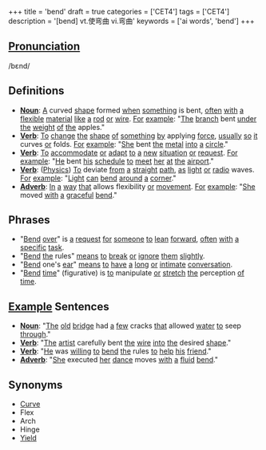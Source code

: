 +++
title = 'bend'
draft = true
categories = ['CET4']
tags = ['CET4']
description = '[bend] vt.使弯曲 vi.弯曲'
keywords = ['ai words', 'bend']
+++

## [Pronunciation](/en/post/pronunciation/)
/bɛnd/

## Definitions
- **[Noun](/en/post/noun/)**: [A](/en/post/a/) curved [shape](/en/post/shape/) formed [when](/en/post/when/) [something](/en/post/something/) is bent, [often](/en/post/often/) [with](/en/post/with/) [a](/en/post/a/) [flexible](/en/post/flexible/) [material](/en/post/material/) [like](/en/post/like/) [a](/en/post/a/) [rod](/en/post/rod/) [or](/en/post/or/) [wire](/en/post/wire/). [For](/en/post/for/) [example](/en/post/example/): "[The](/en/post/the/) [branch](/en/post/branch/) bent [under](/en/post/under/) [the](/en/post/the/) [weight](/en/post/weight/) [of](/en/post/of/) [the](/en/post/the/) apples."
- **[Verb](/en/post/verb/)**: [To](/en/post/to/) [change](/en/post/change/) [the](/en/post/the/) [shape](/en/post/shape/) [of](/en/post/of/) [something](/en/post/something/) [by](/en/post/by/) applying [force](/en/post/force/), [usually](/en/post/usually/) [so](/en/post/so/) [it](/en/post/it/) curves [or](/en/post/or/) folds. [For](/en/post/for/) [example](/en/post/example/): "[She](/en/post/she/) bent [the](/en/post/the/) [metal](/en/post/metal/) [into](/en/post/into/) [a](/en/post/a/) [circle](/en/post/circle/)."
- **[Verb](/en/post/verb/)**: [To](/en/post/to/) [accommodate](/en/post/accommodate/) [or](/en/post/or/) [adapt](/en/post/adapt/) [to](/en/post/to/) [a](/en/post/a/) [new](/en/post/new/) [situation](/en/post/situation/) [or](/en/post/or/) [request](/en/post/request/). [For](/en/post/for/) [example](/en/post/example/): "[He](/en/post/he/) bent [his](/en/post/his/) [schedule](/en/post/schedule/) [to](/en/post/to/) [meet](/en/post/meet/) [her](/en/post/her/) [at](/en/post/at/) [the](/en/post/the/) [airport](/en/post/airport/)."
- **[Verb](/en/post/verb/)**: ([Physics](/en/post/physics/)) [To](/en/post/to/) deviate [from](/en/post/from/) [a](/en/post/a/) [straight](/en/post/straight/) [path](/en/post/path/), [as](/en/post/as/) [light](/en/post/light/) [or](/en/post/or/) [radio](/en/post/radio/) waves. [For](/en/post/for/) [example](/en/post/example/): "[Light](/en/post/light/) [can](/en/post/can/) [bend](/en/post/bend/) [around](/en/post/around/) [a](/en/post/a/) [corner](/en/post/corner/)."
- **[Adverb](/en/post/adverb/)**: [In](/en/post/in/) [a](/en/post/a/) [way](/en/post/way/) [that](/en/post/that/) allows flexibility [or](/en/post/or/) [movement](/en/post/movement/). [For](/en/post/for/) [example](/en/post/example/): "[She](/en/post/she/) moved [with](/en/post/with/) [a](/en/post/a/) [graceful](/en/post/graceful/) [bend](/en/post/bend/)."

## Phrases
- "[Bend](/en/post/bend/) [over](/en/post/over/)" is [a](/en/post/a/) [request](/en/post/request/) [for](/en/post/for/) [someone](/en/post/someone/) [to](/en/post/to/) [lean](/en/post/lean/) [forward](/en/post/forward/), [often](/en/post/often/) [with](/en/post/with/) [a](/en/post/a/) [specific](/en/post/specific/) [task](/en/post/task/).
- "[Bend](/en/post/bend/) [the](/en/post/the/) rules" [means](/en/post/means/) [to](/en/post/to/) [break](/en/post/break/) [or](/en/post/or/) [ignore](/en/post/ignore/) [them](/en/post/them/) [slightly](/en/post/slightly/).
- "[Bend](/en/post/bend/) one's [ear](/en/post/ear/)" [means](/en/post/means/) [to](/en/post/to/) [have](/en/post/have/) [a](/en/post/a/) [long](/en/post/long/) [or](/en/post/or/) [intimate](/en/post/intimate/) [conversation](/en/post/conversation/).
- "[Bend](/en/post/bend/) [time](/en/post/time/)" (figurative) is [to](/en/post/to/) manipulate [or](/en/post/or/) [stretch](/en/post/stretch/) [the](/en/post/the/) perception [of](/en/post/of/) [time](/en/post/time/).

## [Example](/en/post/example/) Sentences
- **[Noun](/en/post/noun/)**: "[The](/en/post/the/) [old](/en/post/old/) [bridge](/en/post/bridge/) had [a](/en/post/a/) [few](/en/post/few/) cracks [that](/en/post/that/) allowed [water](/en/post/water/) [to](/en/post/to/) seep [through](/en/post/through/)."
- **[Verb](/en/post/verb/)**: "[The](/en/post/the/) [artist](/en/post/artist/) carefully bent [the](/en/post/the/) [wire](/en/post/wire/) [into](/en/post/into/) [the](/en/post/the/) desired [shape](/en/post/shape/)."
- **[Verb](/en/post/verb/)**: "[He](/en/post/he/) was [willing](/en/post/willing/) [to](/en/post/to/) [bend](/en/post/bend/) [the](/en/post/the/) rules [to](/en/post/to/) [help](/en/post/help/) [his](/en/post/his/) [friend](/en/post/friend/)."
- **[Adverb](/en/post/adverb/)**: "[She](/en/post/she/) executed [her](/en/post/her/) [dance](/en/post/dance/) moves [with](/en/post/with/) [a](/en/post/a/) [fluid](/en/post/fluid/) [bend](/en/post/bend/)."

## Synonyms
- [Curve](/en/post/curve/)
- Flex
- Arch
- Hinge
- [Yield](/en/post/yield/)
